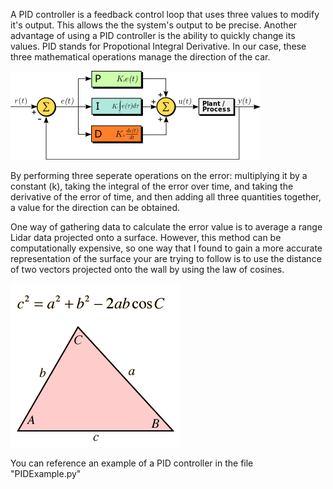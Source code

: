 A PID controller is a feedback control loop that uses three values to modify it's output. This allows the the system's output to be precise. Another advantage of using a PID controller is the ability to quickly change its values.
PID stands for Propotional Integral Derivative. In our case, these three mathematical operations manage the direction of the car.

![Image of PID Graph](../Resources/PID_en.svg.png)

  By performing three seperate operations on the error: multiplying it by a constant (k), taking the integral of the error over time, and taking the derivative of the error of time, and then adding all three quantities together, a value for the direction can be obtained.
  
  One way of gathering data to calculate the error value is to average a range Lidar data projected onto a surface. However, this method can be computationally expensive, so one way that I found to gain a more accurate representation of the surface your are trying to follow is to use the distance of two vectors projected onto the wall by using the law of cosines. 
  
![](../Resources/lcos.gif)

You can reference an example of a PID controller in the file "PIDExample.py"
